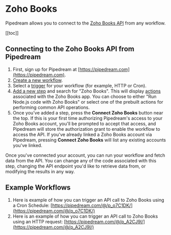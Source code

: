# Zoho Books

Pipedream allows you to connect to the [Zoho Books API](https://www.zoho.com/books/api/v3/) from any workflow.

[[toc]]

## Connecting to the Zoho Books API from Pipedream

1. First, sign up for Pipedream at [https://pipedream.com](https://pipedream.com). 
2. [Create a new workflow](https://pipedream.com/new).
3. Select a [trigger](/workflows/steps/triggers/) for your workflow (for example, HTTP or Cron).
4. [Add a new step](/workflows/steps/) and search for "Zoho Books". This will display [actions](/components/actions/) associated with the Zoho Books app. You can choose to either "Run Node.js code with Zoho Books" or select one of the prebuilt actions for performing common API operations.
5. Once you've added a step, press the **Connect Zoho Books** button near the top. If this is your first time authorizing Pipedream's access to your Zoho Books account, you'll be prompted to accept that access, and Pipedream will store the authorization grant to enable the workflow to access the API. If you've already linked a Zoho Books account via Pipedream, pressing **Connect Zoho Books** will list any existing accounts you've linked.

Once you've connected your account, you can run your workflow and fetch data from the API. You can change any of the code associated with this step, changing the API endpoint you'd like to retrieve data from, or modifying the results in any way.

## Example Workflows

1. Here is example of how you can trigger an API call to Zoho Books using a Cron Schedule: [https://pipedream.com/@/p_o7C1DK/](https://pipedream.com/@/p_o7C1DK/)
2. Here is an example of how you can trigger an API call to Zoho Books using an HTTP request: [https://pipedream.com/@/p_A2CJ9l/](https://pipedream.com/@/p_A2CJ9l/)

<Footer />
